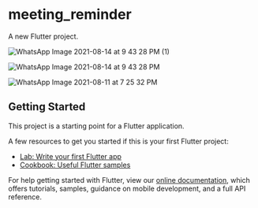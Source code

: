 # meeting_reminder

A new Flutter project.


![WhatsApp Image 2021-08-14 at 9 43 28 PM (1)](https://user-images.githubusercontent.com/57484386/129452641-57dc02a9-2164-48fb-a7ea-afd95903d300.jpeg)

![WhatsApp Image 2021-08-14 at 9 43 28 PM](https://user-images.githubusercontent.com/57484386/129452650-baa801aa-103e-4ce7-a7ab-1d4a4d64b4d5.jpeg)

![WhatsApp Image 2021-08-11 at 7 25 32 PM](https://user-images.githubusercontent.com/57484386/129452655-c59f1a8d-71df-4512-880c-15a19b5d90ee.jpeg)

## Getting Started

This project is a starting point for a Flutter application.

A few resources to get you started if this is your first Flutter project:

- [Lab: Write your first Flutter app](https://flutter.dev/docs/get-started/codelab)
- [Cookbook: Useful Flutter samples](https://flutter.dev/docs/cookbook)

For help getting started with Flutter, view our
[online documentation](https://flutter.dev/docs), which offers tutorials,
samples, guidance on mobile development, and a full API reference.
